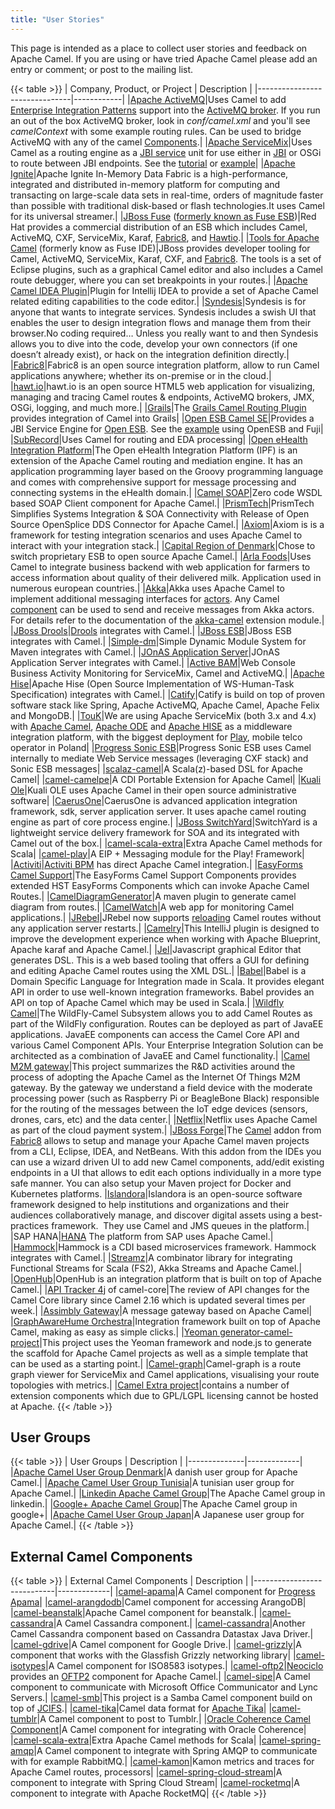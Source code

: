 ```yaml
---
title: "User Stories"
---
```


This page is intended as a place to collect user stories and feedback on Apache Camel. If you are using or have tried Apache Camel please add an entry or comment; or post to the mailing list.

{{< table >}}
| Company, Product, or Project  | Description |
|-------------------------------|------------|
|[Apache ActiveMQ](http://activemq.apache.org)|Uses Camel to add [Enterprise Integration Patterns](../../components/latest/eips/enterprise-integration-patterns.html) support into the [ActiveMQ broker](http://activemq.apache.org/enterprise-integration-patterns.html). If you run an out of the box ActiveMQ broker, look in *conf/camel.xml* and you'll see *camelContext* with some example routing rules. Can be used to bridge ActiveMQ with any of the camel [Components](../../manual/latest/component.html).|
|[Apache ServiceMix](http://servicemix.apache.org/home.html)|Uses Camel as a routing engine as a [JBI service](http://servicemix.apache.org/servicemix-camel.html) unit for use either in [JBI](http://servicemix.apache.org/docs/4.4.x/jbi/components/index.html) or OSGi to route between JBI endpoints. See the [tutorial](http://servicemix.apache.org/3-beginner-using-apache-camel-inside-servicemix.html) or [example](http://servicemix.apache.org/camel-example.html)|
|[Apache Ignite](https://ignite.apache.org/)|Apache Ignite In-Memory Data Fabric is a high-performance, integrated and distributed in-memory platform for computing and transacting on large-scale data sets in real-time, orders of magnitude faster than possible with traditional disk-based or flash technologies.It uses Camel for its universal streamer.|
|[JBoss Fuse](http://www.jboss.org/products/fuse/overview) ([formerly known as Fuse ESB](http://fusesource.com/products/enterprise-servicemix))|Red Hat provides a commercial distribution of an ESB which includes Camel, ActiveMQ, CXF, ServiceMix, Karaf, [Fabric8](http://fabric8.io), and [Hawtio](http://hawt.io).|
|[Tools for Apache Camel](http://tools.jboss.org/features/apachecamel.html) (formerly know as Fuse IDE)|JBoss provides developer tooling for Camel, ActiveMQ, ServiceMix, Karaf, CXF, and [Fabric8](http://fabric8.io). The tools is a set of Eclipse plugins, such as a graphical Camel editor and also includes a Camel route debugger, where you can set breakpoints in your routes.|
|[Apache Camel IDEA Plugin](https://github.com/camel-idea-plugin/camel-idea-plugin)|Plugin for Intellij IDEA to provide a set of Apache Camel related editing capabilities to the code editor.|
|[Syndesis](https://syndesis.io)|Syndesis is for anyone that wants to integrate services. Syndesis includes a swish UI that enables the user to design integration flows and manage them from their browser.No coding required… Unless you really want to and then Syndesis allows you to dive into the code, develop your own connectors (if one doesn’t already exist), or hack on the integration definition directly.|
|[Fabric8](http://fabric8.io)|Fabric8 is an open source integration platform, allow to run Camel applications anywhere; whether its on-premise or in the cloud.|
|[hawt.io](http://hawt.io)|hawt.io is an open source HTML5 web application for visualizing, managing and tracing Camel routes &amp; endpoints, ActiveMQ brokers, JMX, OSGi, logging, and much more.|
|[Grails](http://grails.org)|The [Grails Camel Routing Plugin](http://grails.org/plugin/routing) provides integration of Camel into Grails|
|[Open ESB Camel SE](http://wiki.open-esb.java.net/Wiki.jsp?page=CamelSE)|Provides a JBI Service Engine for [Open ESB](https://open-esb.dev.java.net). See the [example](http://blogs.sun.com/polyblog/entry/camel_fuji) using OpenESB and Fuji|
|[SubRecord](http://www.subrecord.org)|Uses Camel for routing and EDA processing|
|[Open eHealth Integration Platform](http://openehealth.org/display/ipf2/Home)|The Open eHealth Integration Platform (IPF) is an extension of the Apache Camel routing and mediation engine. It has an application programming layer based on the Groovy programming language and comes with comprehensive support for message processing and connecting systems in the eHealth domain.|
|[Camel SOAP](http://code.google.com/p/camel-soap)|Zero code WSDL based SOAP Client component for Apache Camel.|
|[PrismTech](http://www.opensplice.com/section-item.asp?id=964)|PrismTech Simplifies Systems Integration &amp; SOA Connectivity with Release of Open Source OpenSplice DDS Connector for Apache Camel.|
|[Axiom](http://github.com/hyperthunk/axiom)|Axiom is is a framework for testing integration scenarios and uses Apache Camel to interact with your integration stack.|
|[Capital Region of Denmark](http://www.regionh.dk/English/English.htm)|Chose to switch proprietary ESB to open source Apache Camel.|
|[Arla Foods](http://www.arla.com)|Uses Camel to integrate business backend with web application for farmers to access information about quality of their delivered milk. Application used in numerous european countries.|
|[Akka](http://akkasource.org)|Akka uses Apache Camel to implement additional messaging interfaces for [actors](http://doc.akkasource.org/actors). Any Camel [component](http://camel.apache.org/components.html) can be used to send and receive messages from Akka actors. For details refer to the documentation of the [akka-camel](http://doc.akkasource.org/camel) extension module.|
|[JBoss Drools](http://jboss.org/drools)|[Drools](http://blog.athico.com/2010/07/declarative-rest-services-for-drools.html) integrates with Camel.|
|[JBoss ESB](http://www.jboss.org/jbossesb)|JBoss ESB integrates with Camel.|
|[Simple-dm](http://code.google.com/p/simple-dm)|Simple Dynamic Module System for Maven integrates with Camel.|
|[JOnAS Application Server](http://wiki.jonas.ow2.org/xwiki/bin/view/Main/WebHome)|JOnAS Application Server integrates with Camel.|
|[Active BAM](http://code.google.com/p/active-bam)|Web Console Business Activity Monitoring for ServiceMix, Camel and ActiveMQ.|
|[Apache Hise](http://incubator.apache.org/hise/)|Apache Hise (Open Source Implementation of WS-Human-Task Specification) integrates with Camel.|
|[Catify](http://www.catify.com)|Catify is build on top of proven software stack like Spring, Apache ActiveMQ, Apache Camel, Apache Felix and MongoDB.|
|[TouK](http://touk.pl/toukeu/rw/pages/index.en.do)|We are using Apache ServiceMix (both 3.x and 4.x) with [Apache Camel](http://camel.apache.org/), [Apache ODE](http://ode.apache.org/) and [Apache HISE](http://incubator.apache.org/hise/) as a middleware integration platform, with the biggest deployment for [Play](http://www.playmobile.pl), mobile telco operator in Poland|
|[Progress Sonic ESB](http://web.progress.com/en/sonic/sonic-esb.html)|Progress Sonic ESB uses Camel internally to mediate Web Service messages (leveraging CXF stack) and Sonic ESB messages|
|[scalaz-camel](https://github.com/krasserm/scalaz-camel)|A Scala(z)-based DSL for Apache Camel|
|[camel-camelpe](https://github.com/obergner/camelpe)|A CDI Portable Extension for Apache Camel|
|[Kuali Ole](http://www.kuali.org/ole)|Kuali OLE uses Apache Camel in their open source administrative software|
|[CaerusOne](http://code.google.com/p/caerusone)|CaerusOne is advanced application integration framework, sdk, server application server. It uses apache camel routing engine as part of core process engine.|
|[JBoss SwitchYard](http://www.jboss.org/switchyard)|SwitchYard is a lightweight service delivery framework for SOA and its integrated with Camel out of the box.|
|[camel-scala-extra](https://github.com/osinka/camel-scala-extra)|Extra Apache Camel methods for Scala|
|[camel-play](https://github.com/marcuspocus/play-camel)|A EIP + Messaging module for the Play! Framework|
|[Activiti](http://activiti.org)|[Activiti BPM](http://bpmn20inaction.blogspot.com/2011/05/supersize-activiti-with-mule-esb-and.html) has direct Apache Camel integration.|
|[EasyForms Camel Support](http://easyforms-camel.forge.onehippo.org)|The EasyForms Camel Support Components provides extended HST EasyForms Components which can invoke Apache Camel Routes.|
|[CamelDiagramGenerator](http://code.google.com/p/rmannibucau/wiki/CamelDiagramGenerator)|A maven plugin to generate camel diagram from routes.|
|[CamelWatch](http://sksamuel.github.com/camelwatch)|A web app for monitoring Camel applications.|
|[JRebel](http://zeroturnaround.com/software/jrebel)|JRebel now supports [reloading](http://zeroturnaround.com/jrebel/jrebel-5-1-2-released-apache-camel-now-supported) Camel routes without any application server restarts.|
|[Camelry](https://github.com/AlanFoster/Camelry)|This IntelliJ plugin is designed to improve the development experience when working with Apache Blueprint, Apache karaf and Apache Camel.|
|[Jel](http://giacomolm.github.io/Jel)|Javascript graphical Editor that generates DSL. This is a web based tooling that offers a GUI for defining and editing Apache Camel routes using the XML DSL.|
|[Babel](http://crossing-tech.github.io/babel)|Babel is a Domain Specific Language for Integration made in Scala. It provides elegant API in order to use well-known integration frameworks. Babel provides an API on top of Apache Camel which may be used in Scala.|
|[Wildfly Camel](https://github.com/wildflyext/wildfly-camel)|The WildFly-Camel Subsystem allows you to add Camel Routes as part of the WildFly configuration. Routes can be deployed as part of JavaEE applications. JavaEE components can access the Camel Core API and various Camel Component APIs. Your Enterprise Integration Solution can be architected as a combination of JavaEE and Camel functionality.|
|[Camel M2M gateway](https://github.com/hekonsek/camel-m2m-gateway)|This project summarizes the R&amp;D activities around the process of adopting the Apache Camel as the Internet Of Things M2M gateway. By the gateway we understand a field device with the moderate processing power (such as Raspberry Pi or BeagleBone Black) responsible for the routing of the messages between the IoT edge devices (sensors, drones, cars, etc) and the data center.|
|[Netflix](https://www.youtube.com/watch?v=k_ckJ7QgLW0#t=480)|Netflix uses Apache Camel as part of the cloud payment system.|
|[JBoss Forge](http://forge.jboss.org)|The [Camel](http://forge.jboss.org/addon/io.fabric8.forge:camel) addon from [Fabric8](http://fabric8.io) allows to setup and manage your Apache Camel maven projects from a CLI, Eclipse, IDEA, and NetBeans. With this addon from the IDEs you can use a wizard driven UI to add new Camel components, add/edit existing endpoints in a UI that allows to edit each options individually in a more type safe manner. You can also setup your Maven project for Docker and Kubernetes platforms. 
|[Islandora](http://islandora.ca)|Islandora is an open-source software framework designed to help institutions and organizations and their audiences collaboratively manage, and discover digital assets using a best-practices framework.&nbsp;&nbsp;They use Camel and JMS queues in the platform.|
|SAP HANA|[HANA](https://blogs.saphana.com/2016/02/01/hana-smart-data-integration-simplifies-connecting-consuming-facebook-data-hana-apache-camel-adapter) The platform from SAP uses Apache Camel.|
|[Hammock](https://github.com/hammock-project/hammock])|Hammock is a CDI based microservices framework. Hammock integrates with Camel.|
|[Streamz](https://github.com/krasserm/streamz)|A combinator library for integrating Functional Streams for Scala (FS2), Akka Streams and Apache Camel.|
|[OpenHub](http://www.openhub.cz)|OpenHub is an integration platform that is built on top of Apache Camel.|
|[API Tracker 4j](https://abi-laboratory.pro/java/tracker/timeline/camel-core) of camel-core|The review of API changes for the Camel Core library since Camel 2.16 which is updated several times per week.|
|[Assimbly Gateway](https://github.com/assimbly/gateway)|A message gateway based on Apache Camel|
|[GraphAwareHume Orchestra](https://graphaware.com/products/hume/)|Integration framework built on top of Apache Camel, making as easy as simple clicks.|
|[Yeoman generator-camel-project](https://www.npmjs.com/package/generator-camel-project)|This project uses the Yeoman framework and node.js to generate the scaffold for Apache Camel projects as well as a simple template that can be used as a starting point.|
|[Camel-graph](https://github.com/avvero/camel-graph)|Camel-graph is a route graph viewer for ServiceMix and Camel applications, visualising your route topologies with metrics.|
|[Camel Extra project](https://camel-extra.github.io/)|contains a number of extension components which due to GPL/LGPL licensing cannot be hosted at Apache.
{{< /table >}}

## User Groups

{{< table >}}
| User Groups  | Description |
|--------------|-------------|
|[Apache Camel User Group Denmark](https://groups.google.com/group/camel-user-group-denmark)|A danish user group for Apache Camel.|
|[Apache Camel User Group Tunisia](http://groups.google.com/group/apache-camel-user-group-tunisia)|A tunisian user group for Apache Camel.|
|[Linkedin Apache Camel Group](http://www.linkedin.com/groups?gid=2447439&trk=hb_side_g)|The Apache Camel group in linkedin.|
|[Google+ Apache Camel Group](https://plus.google.com/communities/106271384875356488225)|The Apache Camel group in google+|
|[Apache Camel User Group Japan](https://jcug-oss.github.io/)|A Japanese user group for Apache Camel.|
{{< /table >}}

## External Camel Components

{{< table >}}
| External Camel Components  | Description |
|----------------------------|-------------|
|[camel-apama](https://github.com/gerco/camel-apama)|A Camel component for [Progress Apama](http://web.progress.com/en/apama/index.html)|
|[camel-arangdodb](https://github.com/bbonnin/camel-arangodb)|Camel component for accessing ArangoDB|
|[camel-beanstalk](http://github.com/osinka/camel-beanstalk)|Apache Camel component for beanstalk.|
|[camel-cassandra](http://github.com/ticktock/camel-cassandra)|A Camel Cassandra component.|
|[camel-cassandra](https://github.com/oscerd/camel-cassandra)|Another Camel Cassandra component based on Cassandra Datastax Java Driver.|
|[camel-gdrive](https://github.com/jdavisonc/camel-gdrive)|A Camel component for Google Drive.|
|[camel-grizzly](https://github.com/cdollins/camel-grizzly)|A component that works with the Glassfish Grizzly networking library|
|[camel-isotypes](https://code.google.com/p/isotypes/)|A Camel component for ISO8583 isotypes.|
|[camel-oftp2](http://accord.ow2.org/odetteftp/camel.html)|[Neociclo](http://www.neociclo.com/) provides an [OFTP2](http://accord.ow2.org/odetteftp/protocol.html) component for Apache Camel.|
|[camel-sipe](https://bitbucket.org/arkadi/camel-sipe)|A Camel component to communicate with Microsoft Office Communicator and Lync Servers.|
|[camel-smb](https://github.com/Redpill-Linpro/camel-smb)|This project is a Samba Camel component build on top of [JCIFS](http://jcifs.samba.org).|
|[camel-tika](https://github.com/wheijke/camel-tika)|Camel data format for [Apache Tika](http://tika.apache.org/)|
|[camel-tumblr](https://github.com/soluvas/tumblej)|A Camel component to post to Tumblr.|
|[Oracle Coherence Camel Component](http://code.google.com/p/oracle-coherence-camel-component/)|A Camel component for integrating with Oracle Coherence|
|[camel-scala-extra](https://github.com/osinka/camel-scala-extra)|Extra Apache Camel methods for Scala|
|[camel-spring-amqp](https://github.com/Bluelock/camel-spring-amqp)|A Camel component to integrate with Spring AMQP to communicate with for example RabbitMQ.|
|[camel-kamon](https://github.com/osinka/camel-kamon)|Kamon metrics and traces for Apache Camel routes, processors|
|[camel-spring-cloud-stream](https://github.com/donovanmuller/)|A component to integrate with Spring Cloud Stream|
|[camel-rocketmq](https://github.com/TeslaCN/camel-rocketmq)|A component to integrate with Apache RocketMQ|
{{< /table >}}
